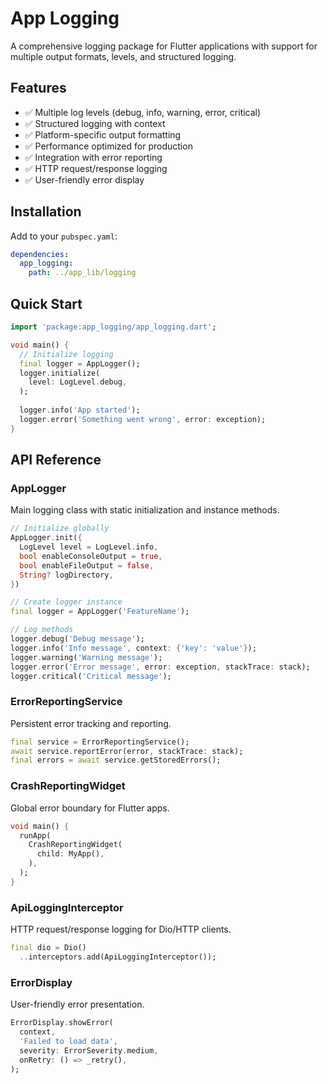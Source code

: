 # App Logging

A comprehensive logging package for Flutter applications with support for multiple output formats, levels, and structured logging.

## Features

- ✅ Multiple log levels (debug, info, warning, error, critical)
- ✅ Structured logging with context
- ✅ Platform-specific output formatting
- ✅ Performance optimized for production
- ✅ Integration with error reporting
- ✅ HTTP request/response logging
- ✅ User-friendly error display

## Installation

Add to your `pubspec.yaml`:

```yaml
dependencies:
  app_logging:
    path: ../app_lib/logging
```

## Quick Start

```dart
import 'package:app_logging/app_logging.dart';

void main() {
  // Initialize logging
  final logger = AppLogger();
  logger.initialize(
    level: LogLevel.debug,
  );
  
  logger.info('App started');
  logger.error('Something went wrong', error: exception);
}
```

## API Reference

### AppLogger

Main logging class with static initialization and instance methods.

```dart
// Initialize globally
AppLogger.init({
  LogLevel level = LogLevel.info,
  bool enableConsoleOutput = true,
  bool enableFileOutput = false,
  String? logDirectory,
})

// Create logger instance
final logger = AppLogger('FeatureName');

// Log methods
logger.debug('Debug message');
logger.info('Info message', context: {'key': 'value'});
logger.warning('Warning message');
logger.error('Error message', error: exception, stackTrace: stack);
logger.critical('Critical message');
```

### ErrorReportingService

Persistent error tracking and reporting.

```dart
final service = ErrorReportingService();
await service.reportError(error, stackTrace: stack);
final errors = await service.getStoredErrors();
```

### CrashReportingWidget

Global error boundary for Flutter apps.

```dart
void main() {
  runApp(
    CrashReportingWidget(
      child: MyApp(),
    ),
  );
}
```

### ApiLoggingInterceptor

HTTP request/response logging for Dio/HTTP clients.

```dart
final dio = Dio()
  ..interceptors.add(ApiLoggingInterceptor());
```

### ErrorDisplay

User-friendly error presentation.

```dart
ErrorDisplay.showError(
  context,
  'Failed to load data',
  severity: ErrorSeverity.medium,
  onRetry: () => _retry(),
);
```
